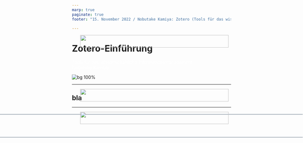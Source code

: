 ```yaml
---
marp: true
paginate: true
footer: "15. November 2022 / Nobutake Kamiya: Zotero (Tools für das wissenschaftliche Informationsmanagement)"

---
```

<style>
@import 'default';
/* Bootstrap */
@import url('https://cdn.jsdelivr.net/npm/bootstrap@5.0.2/dist/css/bootstrap.min.css');
@import url('https://fonts.googleapis.com/css2?family=Kosugi&family=Roboto+Mono&display=swap');

:root {
  --theme-yellow: #FEDE00;
  --theme-red: #DC6027;
  --theme-blue: #0028A5;
  --theme-grey: #A3ADB7;
}
header {
  width: 100%;
  height: 80px;
  position: absolute;
  left: -1px;
}
.header_2nd {
  border-bottom: 2px solid var(--theme-grey);
}
.img_links {
  position: relative;
  left: 20px;
}
.img_rechts {
  position: relative;
  left: 850px;
}
section h1 {
  font-size: 2.65rem;
  color: white;
}
section h2 {
    color: var(--theme-blue);
}
.text_white {
    color: white
}

</style>
<header>
<img src="../uni_img/header_links.png" height=70% class="img_links"/>
<img src="../uni_img/header_rechts.svg" class="img_rechts"/>
</header>

# Zotero-Einführung
<div class="text_white">Tools für das wissenschaftliche Informationsmanagement<br>
Nobutake Kamiya</div>

![bg 100%](../uni_img/hintergrund_1page.jpg)

---

<header class="header_2nd">
<img src="../uni_img/header_links.png" height=70% class="img_links"/>
<img src="../uni_img/header_rechts.svg" class="img_rechts"/>
</header>

## bla

---

<header class="header_2nd">
<img src="../uni_img/header_links.png" height=70% class="img_links"/>
<img src="../uni_img/header_rechts.svg" class="img_rechts"/>
</header>
